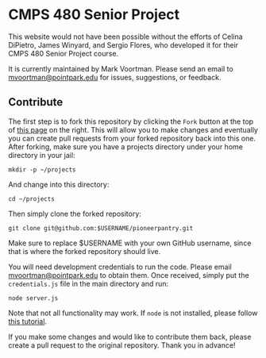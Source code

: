# CMPS 480 Senior Project

This website would not have been possible without the efforts of Celina DiPietro, James Winyard, and Sergio Flores, who developed it for their CMPS 480 Senior Project course.

It is currently maintained by Mark Voortman. Please send an email to mvoortman@pointpark.edu for issues, suggestions, or feedback.

## Contribute
The first step is to fork this repository by clicking the `Fork` button at the top of [this page](https://github.com/markvoortman/pioneerpantry) on the right. This will allow you to make changes and eventually you can create pull requests from your forked repository back into this one. After forking, make sure you have a projects directory under your home directory in your jail:
```
mkdir -p ~/projects
```
And change into this directory:
```
cd ~/projects
```
Then simply clone the forked repository:
```
git clone git@github.com:$USERNAME/pioneerpantry.git
```
Make sure to replace $USERNAME with your own GitHub username, since that is where the forked repository should live.

You will need development credentials to run the code. Please email [mvoortman@pointpark.edu](mailto:mvoortman@pointpark.edu) to obtain them. Once received, simply put the `credentials.js` file in the main directory and run:
```
node server.js
```
Note that not all functionality may work. If `node` is not installed, please follow [this tutorial](https://it.pointpark.edu/tutorials/node/).

If you make some changes and would like to contribute them back, please create a pull request to the original repository. Thank you in advance!
